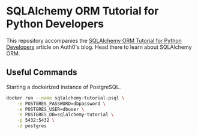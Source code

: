 # SQLAlchemy ORM Tutorial for Python Developers

This repository accompanies the [SQLAlchemy ORM Tutorial for Python Developers](https://auth0.com/blog/sqlalchemy-orm-tutorial-for-python-developers)
article on Auth0's blog. Head there to learn about SQLAlchemy ORM.

## Useful Commands

Starting a dockerized instance of PostgreSQL.

```bash
docker run --name sqlalchemy-tutorial-psql \
    -e POSTGRES_PASSWORD=dbpassword \
    -e POSTGRES_USER=dbuser \
    -e POSTGRES_DB=sqlalchemy-tutorial \
    -p 5432:5432 \
    -d postgres
```